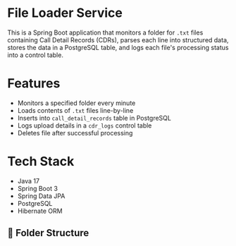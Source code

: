 # File Loader Service

This is a Spring Boot application that monitors a folder for `.txt` files containing Call Detail Records (CDRs), parses each line into structured data, stores the data in a PostgreSQL table, and logs each file's processing status into a control table.


# Features

- Monitors a specified folder every minute
- Loads contents of `.txt` files line-by-line
- Inserts into `call_detail_records` table in PostgreSQL
- Logs upload details in a `cdr_logs` control table
- Deletes file after successful processing


# Tech Stack

- Java 17
- Spring Boot 3
- Spring Data JPA
- PostgreSQL
- Hibernate ORM


## 🧬 Folder Structure

